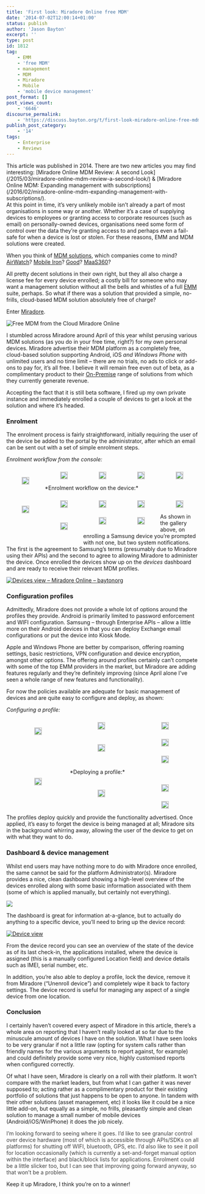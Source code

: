 ```yaml
---
title: 'First look: Miradore Online free MDM'
date: '2014-07-02T12:00:14+01:00'
status: publish
author: 'Jason Bayton'
excerpt: ''
type: post
id: 1812
tag:
    - EMM
    - 'free MDM'
    - management
    - MDM
    - Miradore
    - Mobile
    - 'mobile device management'
post_format: []
post_views_count:
    - '6646'
discourse_permalink:
    - 'https://discuss.bayton.org/t/first-look-miradore-online-free-mdm/343'
publish_post_category:
    - '14'
tags:
    - Enterprise
    - Reviews
---
```

<div class="alert alert-warning">This article was published in 2014. There are two new articles you may find interesting: [Miradore Online MDM Review: A second Look](/2015/03/miradore-online-mdm-review-a-second-look/) &amp; [Miradore Online MDM: Expanding management with subscriptions](/2016/02/miradore-online-mdm-expanding-management-with-subscriptions/).</div>At this point in time, it’s very unlikely mobile isn’t already a part of most organisations in some way or another. Whether it’s a case of supplying devices to employees or granting access to corporate resources (such as email) on personally-owned devices, organisations need some form of control over the data they’re granting access to and perhaps even a fail-safe for when a device is lost or stolen. For these reasons, EMM and MDM solutions were created.

When you think of [MDM solutions](https://en.wikipedia.org/wiki/Mobile_device_management), which companies come to mind? [AirWatch](https://www.air-watch.com)? [Mobile Iron](https://mobileiron.com)? [Good](https://good.com)? [MaaS360](https://www.maas360.com)?

All pretty decent solutions in their own right, but they all also charge a license fee for every device enrolled; a costly bill for someone who may want a management solution without all the bells and whistles of a full [EMM](https://en.wikipedia.org/wiki/Enterprise_Mobility_Management) suite, perhaps. So what if there was a solution that provided a simple, no-frills, cloud-based MDM solution absolutely free of charge?

Enter [Miradore](https://miradore.com).

![Free MDM from the Cloud Miradore Online](https://r2_worker.bayton.workers.dev/uploads/2014/07/Free-MDM-from-the-Cloud-Miradore-Online.png)

I stumbled across Miradore around April of this year whilst perusing various MDM solutions (as you do in your free time, right?) for my own personal devices. Miradore advertise their MDM platform as a completely free, cloud-based solution supporting Android, iOS *and Windows Phone* with unlimited users and no time limit – there are no trials, no ads to click or add-ons to pay for, it’s all free. I believe it will remain free even out of beta, as a complimentary product to their [On-Premise](https://mms.miradore.com/) range of solutions from which they currently generate revenue.

Accepting the fact that it is still beta software, I fired up my own private instance and immediately enrolled a couple of devices to get a look at the solution and where it’s headed.

### Enrolment

The enrolment process is fairly straightforward, initially requiring the user of the device be added to the portal by the administrator, after which an email can be sent out with a set of simple enrolment steps.

*Enrolment workflow from the console:*

 <style type="text/css">
			#gallery-20 {
				margin: auto;
			}
			#gallery-20 .gallery-item {
				float: left;
				margin-top: 10px;
				text-align: center;
				width: 20%;
			}
			#gallery-20 img {
				border: 2px solid #cfcfcf;
			}
			#gallery-20 .gallery-caption {
				margin-left: 0;
			}
			/* see gallery_shortcode() in wp-includes/media.php */
		</style>

<div class="gallery galleryid-0 gallery-columns-5 gallery-size-thumbnail" id="gallery-20"><dl class="gallery-item"> <dt class="gallery-icon landscape"> 

[![](https://r2_worker.bayton.workers.dev/uploads/2014/07/Enrol-step-1.png)](/2014/07/miradore-online-free-mdm/enrol-step-1/) </dt></dl><dl class="gallery-item"> <dt class="gallery-icon landscape"> [![](https://r2_worker.bayton.workers.dev/uploads/2014/07/Enrol-step-2.png)](/2014/07/miradore-online-free-mdm/enrol-step-2/) </dt></dl><dl class="gallery-item"> <dt class="gallery-icon landscape"> [![](https://r2_worker.bayton.workers.dev/uploads/2014/07/Enrol-step-3.png)](/2014/07/miradore-online-free-mdm/enrol-step-3/) </dt></dl><dl class="gallery-item"> <dt class="gallery-icon landscape"> [![](https://r2_worker.bayton.workers.dev/uploads/2014/07/Enrol-step-4.png)](/2014/07/miradore-online-free-mdm/enrol-step-4/) </dt></dl><dl class="gallery-item"> <dt class="gallery-icon landscape"> [![](https://r2_worker.bayton.workers.dev/uploads/2014/07/Enrol-step-5.png)](/2014/07/miradore-online-free-mdm/enrol-step-5/) </dt></dl>  
 </div>*Enrolment workflow on the device:*

 <style type="text/css">
			#gallery-21 {
				margin: auto;
			}
			#gallery-21 .gallery-item {
				float: left;
				margin-top: 10px;
				text-align: center;
				width: 20%;
			}
			#gallery-21 img {
				border: 2px solid #cfcfcf;
			}
			#gallery-21 .gallery-caption {
				margin-left: 0;
			}
			/* see gallery_shortcode() in wp-includes/media.php */
		</style>

<div class="gallery galleryid-0 gallery-columns-5 gallery-size-thumbnail" id="gallery-21"><dl class="gallery-item"> <dt class="gallery-icon portrait"> 

[![](https://r2_worker.bayton.workers.dev/uploads/2014/07/Screenshot_2014-07-02-09-13-44.png)](/2014/07/miradore-online-free-mdm/screenshot_2014-07-02-09-13-44/) </dt></dl><dl class="gallery-item"> <dt class="gallery-icon portrait"> [![](https://r2_worker.bayton.workers.dev/uploads/2014/07/Screenshot_2014-07-02-09-14-04.png)](/2014/07/miradore-online-free-mdm/screenshot_2014-07-02-09-14-04/) </dt></dl><dl class="gallery-item"> <dt class="gallery-icon portrait"> [![](https://r2_worker.bayton.workers.dev/uploads/2014/07/Screenshot_2014-07-02-09-14-16.png)](/2014/07/miradore-online-free-mdm/screenshot_2014-07-02-09-14-16/) </dt></dl><dl class="gallery-item"> <dt class="gallery-icon portrait"> [![](https://r2_worker.bayton.workers.dev/uploads/2014/07/Screenshot_2014-07-02-09-16-59.png)](/2014/07/miradore-online-free-mdm/screenshot_2014-07-02-09-16-59/) </dt></dl><dl class="gallery-item"> <dt class="gallery-icon portrait"> [![](https://r2_worker.bayton.workers.dev/uploads/2014/07/Screenshot_2014-07-02-09-17-06.png)](/2014/07/miradore-online-free-mdm/screenshot_2014-07-02-09-17-06/) </dt></dl>  
<dl class="gallery-item"> <dt class="gallery-icon portrait"> 

[![](https://r2_worker.bayton.workers.dev/uploads/2014/07/Screenshot_2014-07-02-09-17-36.png)](/2014/07/miradore-online-free-mdm/screenshot_2014-07-02-09-17-36/) </dt></dl><dl class="gallery-item"> <dt class="gallery-icon portrait"> [![](https://r2_worker.bayton.workers.dev/uploads/2014/07/Screenshot_2014-07-02-09-17-21.png)](/2014/07/miradore-online-free-mdm/screenshot_2014-07-02-09-17-21/) </dt></dl><dl class="gallery-item"> <dt class="gallery-icon portrait"> [![](https://r2_worker.bayton.workers.dev/uploads/2014/07/Screenshot_2014-07-02-09-17-48.png)](/2014/07/miradore-online-free-mdm/screenshot_2014-07-02-09-17-48/) </dt></dl>   
 </div>
 
 As shown in the gallery above, on enrolling a Samsung device you’re prompted with not one, but two system notifications. The first is the agreement to Samsung’s terms (presumably due to Miradore using their APIs) and the second to agree to allowing Miradore to administer the device. Once enrolled the devices show up on the *devices* dashboard and are ready to receive their relevant MDM profiles.

[![Devices view – Miradore Online – baytonorg](https://r2_worker.bayton.workers.dev/uploads/2014/07/Devices-view-%E2%80%93-Miradore-Online-%E2%80%93-baytonorg.png)](/https://r2_worker.bayton.workers.dev/uploads/2014/07/Devices-view-%E2%80%93-Miradore-Online-%E2%80%93-baytonorg.png)

### Configuration profiles

Admittedly, Miradore does not provide a whole lot of options around the profiles they provide. Android is primarily limited to password enforcement and WIFI configuration. Samsung – through Enterprise APIs – allow a little more on their Android devices in that you can deploy Exchange email configurations or put the device into Kiosk Mode.

Apple and Windows Phone are better by comparison, offering roaming settings, basic restrictions, VPN configuration and device encryption, amongst other options. The offering around profiles certainly can’t compete with some of the top EMM providers in the market, but Miradore are adding features regularly and they’re definitely improving (since April alone I’ve seen a whole range of new features and functionality).

For now the policies available are adequate for basic management of devices and are quite easy to configure and deploy, as shown:

*Configuring a profile:*

 <style type="text/css">
			#gallery-22 {
				margin: auto;
			}
			#gallery-22 .gallery-item {
				float: left;
				margin-top: 10px;
				text-align: center;
				width: 33%;
			}
			#gallery-22 img {
				border: 2px solid #cfcfcf;
			}
			#gallery-22 .gallery-caption {
				margin-left: 0;
			}
			/* see gallery_shortcode() in wp-includes/media.php */
		</style>

<div class="gallery galleryid-0 gallery-columns-3 gallery-size-thumbnail" id="gallery-22"><dl class="gallery-item"> <dt class="gallery-icon landscape"> 

[![](https://r2_worker.bayton.workers.dev/uploads/2014/07/Create-a-profile-1.png)](/2014/07/miradore-online-free-mdm/create-a-profile-1/) </dt></dl><dl class="gallery-item"> <dt class="gallery-icon landscape"> [![](https://r2_worker.bayton.workers.dev/uploads/2014/07/Create-a-profile-2.png)](/2014/07/miradore-online-free-mdm/create-a-profile-2/) </dt></dl><dl class="gallery-item"> <dt class="gallery-icon landscape"> [![](https://r2_worker.bayton.workers.dev/uploads/2014/07/Create-a-profile-3a.png)](/2014/07/miradore-online-free-mdm/create-a-profile-3a/) </dt></dl>  
<dl class="gallery-item"> <dt class="gallery-icon landscape"> 

[![](https://r2_worker.bayton.workers.dev/uploads/2014/07/Create-a-profile-3b.png)](/2014/07/miradore-online-free-mdm/create-a-profile-3b/) </dt></dl><dl class="gallery-item"> <dt class="gallery-icon landscape"> [![](https://r2_worker.bayton.workers.dev/uploads/2014/07/Create-a-profile-3c.png)](/2014/07/miradore-online-free-mdm/create-a-profile-3c/) </dt></dl><dl class="gallery-item"> <dt class="gallery-icon landscape"> [![](https://r2_worker.bayton.workers.dev/uploads/2014/07/Create-a-profile-4.png)](/2014/07/miradore-online-free-mdm/create-a-profile-4/) </dt></dl>  
<dl class="gallery-item"> <dt class="gallery-icon landscape"> 

[![](https://r2_worker.bayton.workers.dev/uploads/2014/07/Create-a-profile-5.png)](/2014/07/miradore-online-free-mdm/create-a-profile-5/) </dt></dl>   
 </div>*Deploying a profile:*

 <style type="text/css">
			#gallery-23 {
				margin: auto;
			}
			#gallery-23 .gallery-item {
				float: left;
				margin-top: 10px;
				text-align: center;
				width: 33%;
			}
			#gallery-23 img {
				border: 2px solid #cfcfcf;
			}
			#gallery-23 .gallery-caption {
				margin-left: 0;
			}
			/* see gallery_shortcode() in wp-includes/media.php */
		</style>

<div class="gallery galleryid-0 gallery-columns-3 gallery-size-thumbnail" id="gallery-23"><dl class="gallery-item"> <dt class="gallery-icon landscape"> 

[![](https://r2_worker.bayton.workers.dev/uploads/2014/07/Deploy-profile.png)](/2014/07/miradore-online-free-mdm/deploy-profile/) </dt></dl><dl class="gallery-item"> <dt class="gallery-icon landscape"> [![](https://r2_worker.bayton.workers.dev/uploads/2014/07/Deploy-profile-2.png)](/2014/07/miradore-online-free-mdm/deploy-profile-2/) </dt></dl><dl class="gallery-item"> <dt class="gallery-icon landscape"> [![](https://r2_worker.bayton.workers.dev/uploads/2014/07/Deploy-profile-3.png)](/2014/07/miradore-online-free-mdm/deploy-profile-3/) </dt></dl>  
 </div>
 
 The profiles deploy quickly and provide the functionality advertised. Once applied, it’s easy to forget the device is being managed at all; Miradore sits in the background whirring away, allowing the user of the device to get on with what they want to do.

### Dashboard &amp; device management

Whilst end users may have nothing more to do with Miradore once enrolled, the same cannot be said for the platform Administrator(s). Miradore provides a nice, clean dashboard showing a high-level overview of the devices enrolled along with some basic information associated with them (some of which is applied manually, but certainly not everything).

[![](https://r2_worker.bayton.workers.dev/uploads/2014/07/dash.png)](/https://r2_worker.bayton.workers.dev/uploads/2014/07/dash.png)

The dashboard is great for information at-a-glance, but to actually do anything to a specific device, you’ll need to bring up the device record:

[![Device view](https://r2_worker.bayton.workers.dev/uploads/2014/07/Device-view.png)](/https://r2_worker.bayton.workers.dev/uploads/2014/07/Device-view.png)

From the device record you can see an overview of the state of the device as of its last check-in, the applications installed, where the device is assigned (this is a manually configured Location field) and device details such as IMEI, serial number, etc.

In addition, you’re also able to deploy a profile, lock the device, remove it from Miradore (“Unenroll device”) and completely wipe it back to factory settings. The device record is useful for managing any aspect of a single device from one location.

### Conclusion

I certainly haven’t covered every aspect of Miradore in this article, there’s a whole area on reporting that I haven’t really looked at so far due to the minuscule amount of devices I have on the solution. What I have seen looks to be very granular if not a little raw (opting for system calls rather than friendly names for the various arguments to report against, for example) and could definitely provide some very nice, highly customised reports when configured correctly.

Of what I have seen, Miradore is clearly on a roll with their platform. It won’t compare with the market leaders, but from what I can gather it was never supposed to; acting rather as a complimentary product for their existing portfolio of solutions that just happens to be open to anyone. In tandem with their other solutions (asset management, etc) it looks like it could be a nice little add-on, but equally as a simple, no frills, pleasantly simple and clean solution to manage a small number of mobile devices (Android/iOS/WinPhone) it does the job nicely.

<span style="color: #404040;">I’m looking forward to seeing where it goes. I’d like to see granular control over device hardware (most of which is accessible through APIs/SDKs on all platforms) for shutting off WIFI, bluetooth, GPS, etc. I’d also like to see it poll for location occasionally (which is currently a set-and-forget manual option within the interface) and black/block lists for applications. Enrolment could be a little slicker too, but I can see that improving going forward anyway, so that won’t be a problem.</span>  
  
Keep it up Miradore, I think you’re on to a winner!